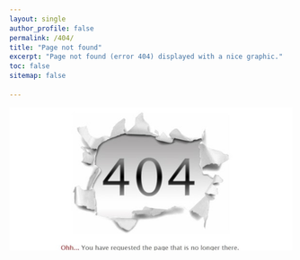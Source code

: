 ```yaml
---
layout: single
author_profile: false
permalink: /404/
title: "Page not found"
excerpt: "Page not found (error 404) displayed with a nice graphic."
toc: false
sitemap: false

---
```

<img src="/assets/images/404-error-page.jpg" alt="404 error" width="100%" height="50%"> 

